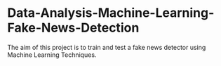 # Data-Analysis-Machine-Learning-Fake-News-Detection
The aim of this project is to train and test a fake news detector using Machine Learning Techniques.
